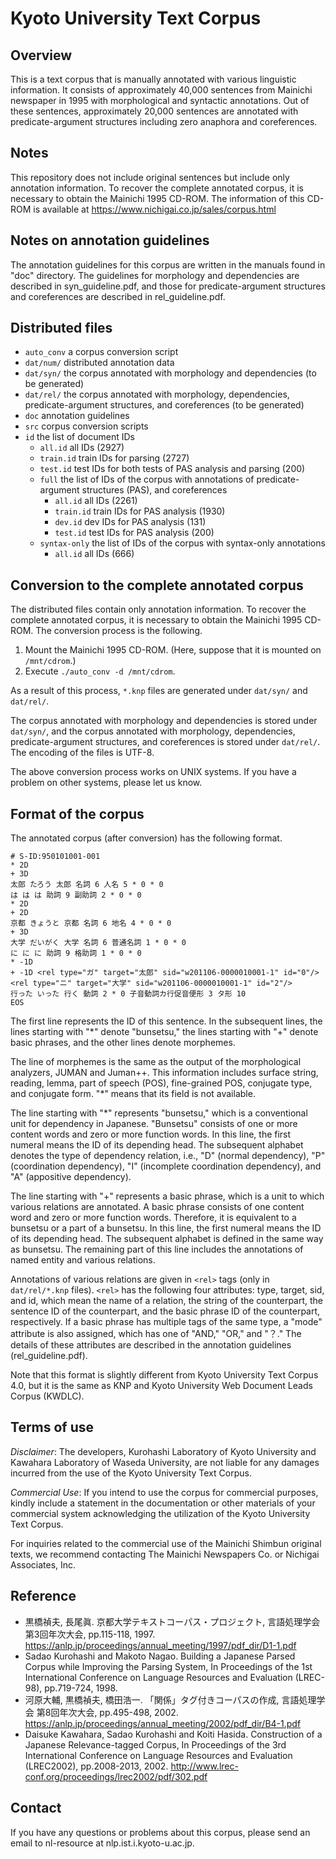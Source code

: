 # Kyoto University Text Corpus

## Overview

This is a text corpus that is manually annotated with various
linguistic information. It consists of approximately 40,000 sentences
from Mainichi newspaper in 1995 with morphological and syntactic
annotations. Out of these sentences, approximately 20,000 sentences
are annotated with predicate-argument structures including zero
anaphora and coreferences.

## Notes

This repository does not include original sentences but include only
annotation information. To recover the complete annotated corpus, it
is necessary to obtain the Mainichi 1995 CD-ROM. The information of
this CD-ROM is available at https://www.nichigai.co.jp/sales/corpus.html

## Notes on annotation guidelines

The annotation guidelines for this corpus are written in the manuals
found in "doc" directory. The guidelines for morphology and
dependencies are described in syn_guideline.pdf, and those for
predicate-argument structures and coreferences are described in
rel_guideline.pdf.

## Distributed files

- `auto_conv` a corpus conversion script
- `dat/num/` distributed annotation data
- `dat/syn/` the corpus annotated with morphology and dependencies (to be generated)
- `dat/rel/` the corpus annotated with morphology, dependencies, predicate-argument structures, and coreferences (to be generated)
- `doc` annotation guidelines
- `src` corpus conversion scripts
- `id`   the list of document IDs
  - `all.id` all IDs (2927)
  - `train.id` train IDs for parsing (2727)
  - `test.id` test IDs for both tests of PAS analysis and parsing (200)
  - `full` the list of IDs of the corpus with annotations of predicate-argument structures (PAS), and coreferences
    - `all.id` all IDs (2261)
    - `train.id` train IDs for PAS analysis (1930)
    - `dev.id` dev IDs for PAS analysis (131)
    - `test.id` test IDs for PAS analysis (200)
  - `syntax-only` the list of IDs of the corpus with syntax-only annotations
    - `all.id` all IDs (666)

## Conversion to the complete annotated corpus

The distributed files contain only annotation information. To recover
the complete annotated corpus, it is necessary to obtain the Mainichi
1995 CD-ROM. The conversion process is the following.

1. Mount the Mainichi 1995 CD-ROM. (Here, suppose that it is mounted on `/mnt/cdrom`.)
1. Execute `./auto_conv -d /mnt/cdrom`.

As a result of this process, `*.knp` files are generated under `dat/syn/` and `dat/rel/`.

The corpus annotated with morphology and dependencies is stored under
`dat/syn/`, and the corpus annotated with morphology, dependencies,
predicate-argument structures, and coreferences is stored under
`dat/rel/`. The encoding of the files is UTF-8.

The above conversion process works on UNIX systems. If you have a
problem on other systems, please let us know.

## Format of the corpus

The annotated corpus (after conversion) has the following format.

```text
# S-ID:950101001-001
* 2D
+ 3D
太郎 たろう 太郎 名詞 6 人名 5 * 0 * 0
は は は 助詞 9 副助詞 2 * 0 * 0
* 2D
+ 2D
京都 きょうと 京都 名詞 6 地名 4 * 0 * 0
+ 3D
大学 だいがく 大学 名詞 6 普通名詞 1 * 0 * 0
に に に 助詞 9 格助詞 1 * 0 * 0
* -1D
+ -1D <rel type="ガ" target="太郎" sid="w201106-0000010001-1" id="0"/><rel type="ニ" target="大学" sid="w201106-0000010001-1" id="2"/>
行った いった 行く 動詞 2 * 0 子音動詞カ行促音便形 3 タ形 10
EOS
```

The first line represents the ID of this sentence. In the subsequent
lines, the lines starting with "*" denote "bunsetsu," the lines starting
with "+" denote basic phrases, and the other lines denote morphemes.

The line of morphemes is the same as the output of the morphological
analyzers, JUMAN and Juman++. This information includes surface
string, reading, lemma, part of speech (POS), fine-grained POS,
conjugate type, and conjugate form. "*" means that its field is not
available.

The line starting with "*" represents "bunsetsu," which is a
conventional unit for dependency in Japanese. "Bunsetsu" consists of
one or more content words and zero or more function words. In this
line, the first numeral means the ID of its depending head. The subsequent alphabet
denotes the type of dependency relation, i.e., "D" (normal
dependency), "P" (coordination dependency), "I" (incomplete
coordination dependency), and "A" (appositive dependency).

The line starting with "+" represents a basic phrase, which is a unit
to which various relations are annotated. A basic phrase consists of
one content word and zero or more function words. Therefore, it is
equivalent to a bunsetsu or a part of a bunsetsu. In this line, the
first numeral means the ID of its depending head. The subsequent alphabet is
defined in the same way as bunsetsu. The remaining part of this line
includes the annotations of named entity and various relations.

Annotations of various relations are given in `<rel>` tags (only in
`dat/rel/*.knp` files). `<rel>` has the following four attributes:
type, target, sid, and id, which mean the name of a relation, the
string of the counterpart, the sentence ID of the counterpart, and the
basic phrase ID of the counterpart, respectively. If a basic phrase
has multiple tags of the same type, a "mode" attribute is also
assigned, which has one of "AND," "OR," and "？." The details of these
attributes are described in the annotation guidelines
(rel_guideline.pdf).

Note that this format is slightly different from Kyoto University Text
Corpus 4.0, but it is the same as KNP and Kyoto University Web
Document Leads Corpus (KWDLC).

## Terms of use
*Disclaimer*: The developers, Kurohashi Laboratory of Kyoto University and Kawahara Laboratory of Waseda University, are not liable for any damages incurred from the use of the Kyoto University Text Corpus.

*Commercial Use*: If you intend to use the corpus for commercial purposes, kindly include a statement in the documentation or other materials of your commercial system acknowledging the utilization of the Kyoto University Text Corpus.

For inquiries related to the commercial use of the Mainichi Shimbun original texts, we recommend contacting The Mainichi Newspapers Co. or Nichigai Associates, Inc.

## Reference

- 黒橋禎夫, 長尾眞. 京都大学テキストコーパス・プロジェクト, 言語処理学会 第3回年次大会, pp.115-118, 1997. https://anlp.jp/proceedings/annual_meeting/1997/pdf_dir/D1-1.pdf
- Sadao Kurohashi and Makoto Nagao. Building a Japanese Parsed Corpus while Improving the Parsing System, In Proceedings of the 1st International Conference on Language Resources and Evaluation (LREC-98), pp.719-724, 1998.
- 河原大輔, 黒橋禎夫, 橋田浩一. 「関係」タグ付きコーパスの作成, 言語処理学会 第8回年次大会, pp.495-498, 2002. https://anlp.jp/proceedings/annual_meeting/2002/pdf_dir/B4-1.pdf
- Daisuke Kawahara, Sadao Kurohashi and Koiti Hasida. Construction of a Japanese Relevance-tagged Corpus, In Proceedings of the 3rd International Conference on Language Resources and Evaluation (LREC2002), pp.2008-2013, 2002. http://www.lrec-conf.org/proceedings/lrec2002/pdf/302.pdf

## Contact

If you have any questions or problems about this corpus, please send an email to nl-resource at nlp.ist.i.kyoto-u.ac.jp.
